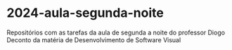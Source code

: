 # 2024-aula-segunda-noite
Repositórios com as tarefas da aula de segunda a noite  do professor Diogo Deconto da matéria de Desenvolvimento de Software Visual
